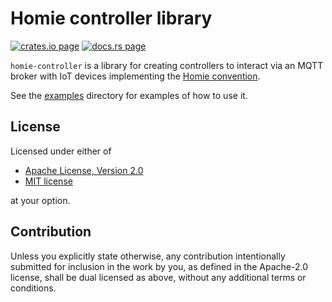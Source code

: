 # Homie controller library

[![crates.io page](https://img.shields.io/crates/v/homie-controller.svg)](https://crates.io/crates/homie-controller)
[![docs.rs page](https://docs.rs/homie-controller/badge.svg)](https://docs.rs/homie-controller)

`homie-controller` is a library for creating controllers to interact via an MQTT broker with IoT
devices implementing the [Homie convention](https://homieiot.github.io/).

See the [examples](examples/) directory for examples of how to use it.

## License

Licensed under either of

 * [Apache License, Version 2.0](http://www.apache.org/licenses/LICENSE-2.0)
 * [MIT license](http://opensource.org/licenses/MIT)

at your option.

## Contribution

Unless you explicitly state otherwise, any contribution intentionally submitted
for inclusion in the work by you, as defined in the Apache-2.0 license, shall be
dual licensed as above, without any additional terms or conditions.

